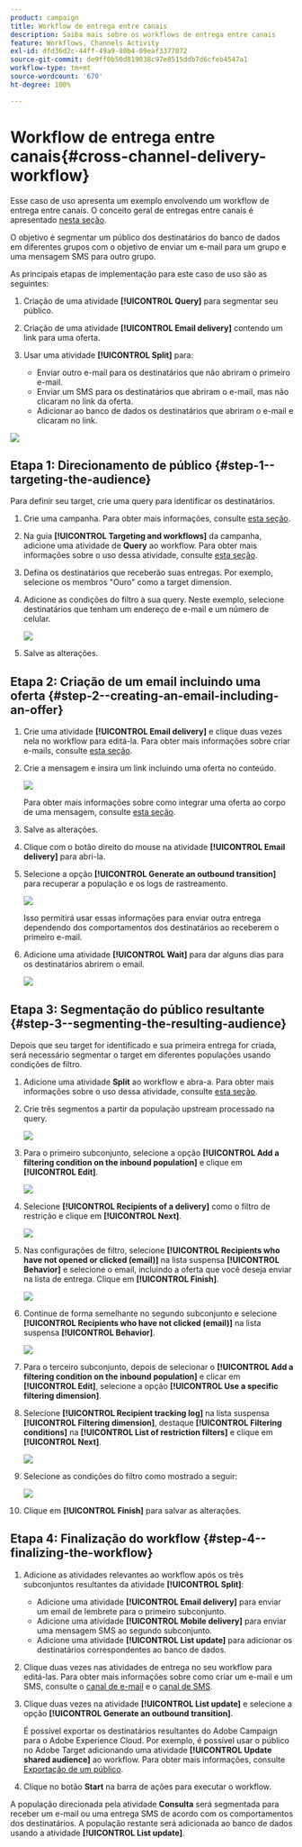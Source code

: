 ```yaml
---
product: campaign
title: Workflow de entrega entre canais
description: Saiba mais sobre os workflows de entrega entre canais
feature: Workflows, Channels Activity
exl-id: dfd36d2c-44ff-49a9-80b4-09eaf3377072
source-git-commit: de9ff0b50d819038c97e8515ddb7d6cfeb4547a1
workflow-type: tm+mt
source-wordcount: '670'
ht-degree: 100%

---
```


# Workflow de entrega entre canais{#cross-channel-delivery-workflow}



Esse caso de uso apresenta um exemplo envolvendo um workflow de entrega entre canais. O conceito geral de entregas entre canais é apresentado [nesta seção](cross-channel-deliveries.md).

O objetivo é segmentar um público dos destinatários do banco de dados em diferentes grupos com o objetivo de enviar um e-mail para um grupo e uma mensagem SMS para outro grupo.

As principais etapas de implementação para este caso de uso são as seguintes:

1. Criação de uma atividade **[!UICONTROL Query]** para segmentar seu público.
1. Criação de uma atividade **[!UICONTROL Email delivery]** contendo um link para uma oferta.
1. Usar uma atividade **[!UICONTROL Split]** para:

   * Enviar outro e-mail para os destinatários que não abriram o primeiro e-mail.
   * Enviar um SMS para os destinatários que abriram o e-mail, mas não clicaram no link da oferta.
   * Adicionar ao banco de dados os destinatários que abriram o e-mail e clicaram no link.

![](assets/wkf_cross-channel_7.png)

## Etapa 1: Direcionamento de público {#step-1--targeting-the-audience}

Para definir seu target, crie uma query para identificar os destinatários.

1. Crie uma campanha. Para obter mais informações, consulte [esta seção](../../campaign/using/setting-up-marketing-campaigns.md#creating-a-campaign).
1. Na guia **[!UICONTROL Targeting and workflows]** da campanha, adicione uma atividade de **Query** ao workflow. Para obter mais informações sobre o uso dessa atividade, consulte [esta seção](query.md).
1. Defina os destinatários que receberão suas entregas. Por exemplo, selecione os membros &quot;Ouro&quot; como a target dimension.
1. Adicione as condições do filtro à sua query. Neste exemplo, selecione destinatários que tenham um endereço de e-mail e um número de celular.

   ![](assets/wkf_cross-channel_3.png)

1. Salve as alterações.

## Etapa 2: Criação de um email incluindo uma oferta {#step-2--creating-an-email-including-an-offer}

1. Crie uma atividade **[!UICONTROL Email delivery]** e clique duas vezes nela no workflow para editá-la. Para obter mais informações sobre criar e-mails, consulte [esta seção](../../delivery/using/about-email-channel.md).
1. Crie a mensagem e insira um link incluindo uma oferta no conteúdo.

   ![](assets/wkf_cross-channel_1.png)

   Para obter mais informações sobre como integrar uma oferta ao corpo de uma mensagem, consulte [esta seção](../../interaction/using/integrating-an-offer-via-the-wizard.md#delivering-with-a-call-to-the-offer-engine).

1. Salve as alterações.
1. Clique com o botão direito do mouse na atividade **[!UICONTROL Email delivery]** para abri-la.
1. Selecione a opção **[!UICONTROL Generate an outbound transition]** para recuperar a população e os logs de rastreamento.

   ![](assets/wkf_cross-channel_2.png)

   Isso permitirá usar essas informações para enviar outra entrega dependendo dos comportamentos dos destinatários ao receberem o primeiro e-mail.

1. Adicione uma atividade **[!UICONTROL Wait]** para dar alguns dias para os destinatários abrirem o email.

   ![](assets/wkf_cross-channel_4.png)

## Etapa 3: Segmentação do público resultante {#step-3--segmenting-the-resulting-audience}

Depois que seu target for identificado e sua primeira entrega for criada, será necessário segmentar o target em diferentes populações usando condições de filtro.

1. Adicione uma atividade **Split** ao workflow e abra-a. Para obter mais informações sobre o uso dessa atividade, consulte [esta seção](split.md).
1. Crie três segmentos a partir da população upstream processado na query.

   ![](assets/wkf_cross-channel_6.png)

1. Para o primeiro subconjunto, selecione a opção **[!UICONTROL Add a filtering condition on the inbound population]** e clique em **[!UICONTROL Edit]**.

   ![](assets/wkf_cross-channel_8.png)

1. Selecione **[!UICONTROL Recipients of a delivery]** como o filtro de restrição e clique em **[!UICONTROL Next]**.

   ![](assets/wkf_cross-channel_9.png)

1. Nas configurações de filtro, selecione **[!UICONTROL Recipients who have not opened or clicked (email)]** na lista suspensa **[!UICONTROL Behavior]** e selecione o email, incluindo a oferta que você deseja enviar na lista de entrega. Clique em **[!UICONTROL Finish]**.

   ![](assets/wkf_cross-channel_10.png)

1. Continue de forma semelhante no segundo subconjunto e selecione **[!UICONTROL Recipients who have not clicked (email)]** na lista suspensa **[!UICONTROL Behavior]**.

   ![](assets/wkf_cross-channel_11.png)

1. Para o terceiro subconjunto, depois de selecionar o **[!UICONTROL Add a filtering condition on the inbound population]** e clicar em **[!UICONTROL Edit]**, selecione a opção **[!UICONTROL Use a specific filtering dimension]**.
1. Selecione **[!UICONTROL Recipient tracking log]** na lista suspensa **[!UICONTROL Filtering dimension]**, destaque **[!UICONTROL Filtering conditions]** na **[!UICONTROL List of restriction filters]** e clique em **[!UICONTROL Next]**.

   ![](assets/wkf_cross-channel_12.png)

1. Selecione as condições do filtro como mostrado a seguir:

   ![](assets/wkf_cross-channel_13.png)

1. Clique em **[!UICONTROL Finish]** para salvar as alterações.

## Etapa 4: Finalização do workflow {#step-4--finalizing-the-workflow}

1. Adicione as atividades relevantes ao workflow após os três subconjuntos resultantes da atividade **[!UICONTROL Split]**:

   * Adicione uma atividade **[!UICONTROL Email delivery]** para enviar um email de lembrete para o primeiro subconjunto.
   * Adicione uma atividade **[!UICONTROL Mobile delivery]** para enviar uma mensagem SMS ao segundo subconjunto.
   * Adicione uma atividade **[!UICONTROL List update]** para adicionar os destinatários correspondentes ao banco de dados.

1. Clique duas vezes nas atividades de entrega no seu workflow para editá-las. Para obter mais informações sobre como criar um e-mail e um SMS, consulte o [canal de e-mail](../../delivery/using/about-email-channel.md) e o [canal de SMS](../../delivery/using/sms-channel.md).
1. Clique duas vezes na atividade **[!UICONTROL List update]** e selecione a opção **[!UICONTROL Generate an outbound transition]**.

   É possível exportar os destinatários resultantes do Adobe Campaign para o Adobe Experience Cloud. Por exemplo, é possível usar o público no Adobe Target adicionando uma atividade **[!UICONTROL Update shared audience]** ao workflow. Para obter mais informações, consulte [Exportação de um público](../../integrations/using/importing-and-exporting-audiences.md#exporting-an-audience).

1. Clique no botão **Start** na barra de ações para executar o workflow.

A população direcionada pela atividade **Consulta** será segmentada para receber um e-mail ou uma entrega SMS de acordo com os comportamentos dos destinatários. A população restante será adicionada ao banco de dados usando a atividade **[!UICONTROL List update]**.
